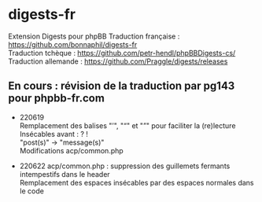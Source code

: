 # digests-fr
Extension Digests pour phpBB
Traduction française : https://github.com/bonnaphil/digests-fr  
Traduction tchèque : https://github.com/petr-hendl/phpBBDigests-cs/  
Traduction allemande : https://github.com/Praggle/digests/releases  

## En cours : révision de la traduction par pg143 pour phpbb-fr.com

* 220619  
Remplacement des balises "’", "“" et "”" pour faciliter la (re)lecture  
Insécables avant : ? !  
"post(s)" -> "message(s)"  
Modifications acp/common.php  

* 220622
acp/common.php : suppression des guillemets fermants intempestifs dans le header  
Remplacement des espaces insécables par des espaces normales dans le code  
